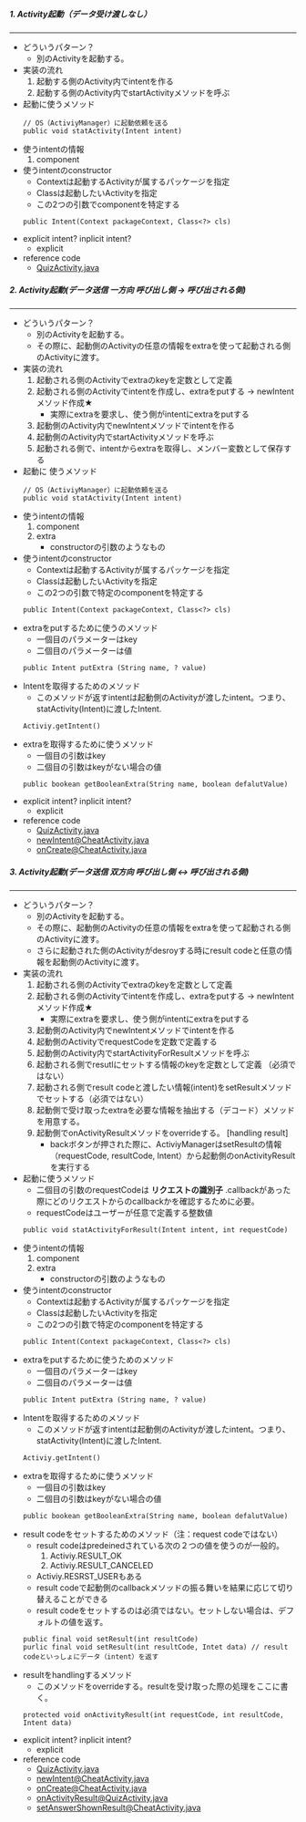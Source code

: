 ##### 1. Activity起動（データ受け渡しなし）
---
- どういうパターン？
    - 別のActivityを起動する。
- 実装の流れ
    1. 起動する側のActivity内でintentを作る
    1. 起動する側のActivity内でstartActivityメソッドを呼ぶ
- 起動に使うメソッド
    ```
    // OS（ActiviyManager）に起動依頼を送る
    public void statActivity(Intent intent)
    ```
- 使うintentの情報
    1. component
- 使うintentのconstructor
    - Contextは起動するActivityが属するパッケージを指定
    - Classは起動したいActivityを指定
    - この2つの引数でcomponentを特定する
    ```    
    public Intent(Context packageContext, Class<?> cls)
    ```
- explicit intent? inplicit intent?
    - explicit
- reference code
  - [QuizActivity.java](https://github.com/mizushou/GeoQuiz/blob/86b79e4063c5737f42432ac6353b125e25fe3b0d/app/src/main/java/com/example/shouhei/geoquiz/QuizActivity.java#L131-L142)

##### 2. Activity起動(データ送信 一方向 呼び出し側 -> 呼び出される側)
---
- どういうパターン？
    - 別のActivityを起動する。
    - その際に、起動側のActivityの任意の情報をextraを使って起動される側のActivityに渡す。
- 実装の流れ
    1. 起動される側のActivityでextraのkeyを定数として定義
    1. 起動される側のActivityでintentを作成し、extraをputする -> newIntentメソッド作成★
        - 実際にextraを要求し、使う側がintentにextraをputする
    1. 起動側のActivity内でnewIntentメソッドでintentを作る
    1. 起動側のActivity内でstartActivityメソッドを呼ぶ
    1. 起動される側で、intentからextraを取得し、メンバー変数として保存する
- 起動に 使うメソッド
    ```
    // OS（ActiviyManager）に起動依頼を送る
    public void statActivity(Intent intent)
    ```
- 使うintentの情報
    1. component
    1. extra
        - constructorの引数のようなもの
- 使うintentのconstructor
    - Contextは起動するActivityが属するパッケージを指定
    - Classは起動したいActivityを指定
    - この2つの引数で特定のcomponentを特定する
    ```
    public Intent(Context packageContext, Class<?> cls)
    ```
- extraをputするために使うのメソッド
    - 一個目のパラメーターはkey
    - 二個目のパラメーターは値
    ```
    public Intent putExtra (String name, ? value)
    ```
- Intentを取得するためのメソッド
    - このメソッドが返すintentは起動側のActivityが渡したintent。つまり、statActivity(Intent)に渡したIntent.
    ```
    Activiy.getIntent()
    ```
- extraを取得するために使うメソッド
    - 一個目の引数はkey
    - 二個目の引数はkeyがない場合の値
    ```
    public bookean getBooleanExtra(String name, boolean defalutValue)
    ```
- explicit intent? inplicit intent?
    - explicit
- reference code
    - [QuizActivity.java](https://github.com/mizushou/GeoQuiz/blob/86b79e4063c5737f42432ac6353b125e25fe3b0d/app/src/main/java/com/example/shouhei/geoquiz/QuizActivity.java#L131-L142)
    - [newIntent@CheatActivity.java ](https://github.com/mizushou/GeoQuiz/blob/86b79e4063c5737f42432ac6353b125e25fe3b0d/app/src/main/java/com/example/shouhei/geoquiz/CheatActivity.java#L21-L25)
    - [onCreate@CheatActivity.java](https://github.com/mizushou/GeoQuiz/blob/86b79e4063c5737f42432ac6353b125e25fe3b0d/app/src/main/java/com/example/shouhei/geoquiz/CheatActivity.java#L21-L25)


##### 3. Activity起動(データ送信 双方向 呼び出し側 <-> 呼び出される側)
---
- どういうパターン？
    - 別のActivityを起動する。
    - その際に、起動側のActivityの任意の情報をextraを使って起動される側のActivityに渡す。
    - さらに起動された側のActivityがdesroyする時にresult codeと任意の情報を起動側のActivityに渡す。
- 実装の流れ
    1. 起動される側のActivityでextraのkeyを定数として定義
    1. 起動される側のActivityでintentを作成し、extraをputする -> newIntentメソッド作成★
        - 実際にextraを要求し、使う側がintentにextraをputする
    1. 起動側のActivity内でnewIntentメソッドでintentを作る
    1. 起動側のActivityでrequestCodeを定数で定義する
    1. 起動側のActivity内でstartActivityForResultメソッドを呼ぶ
    1. 起動される側でresutlにセットする情報のkeyを定数として定義 （必須ではない）
    1. 起動される側でresult codeと渡したい情報(intent)をsetResultメソッドでセットする（必須ではない）
    1. 起動側で受け取ったextraを必要な情報を抽出する（デコード）メソッドを用意する。
    1. 起動側でonActivityResultメソッドをoverrideする。 [handling result]
        - backボタンが押された際に、ActiviyManagerはsetResultの情報（requestCode, resultCode, Intent）から起動側のonActivityResultを実行する
- 起動に使うメソッド
    - 二個目の引数のrequestCodeは **リクエストの識別子** .callbackがあった際にどのリクエストからのcallbackかを確認するために必要。
    - requestCodeはユーザーが任意で定義する整数値
    ```
    public void statActivityForResult(Intent intent, int requestCode)
    ```
- 使うintentの情報
    1. component
    1. extra
        - constructorの引数のようなもの
- 使うintentのconstructor
    - Contextは起動するActivityが属するパッケージを指定
    - Classは起動したいActivityを指定
    - この2つの引数で特定のcomponentを特定する
    ```
    public Intent(Context packageContext, Class<?> cls)
    ```
- extraをputするために使うためのメソッド
    - 一個目のパラメーターはkey
    - 二個目のパラメーターは値
    ```
    public Intent putExtra (String name, ? value)
    ```
- Intentを取得するためのメソッド
    - このメソッドが返すintentは起動側のActivityが渡したintent。つまり、statActivity(Intent)に渡したIntent.
    ```
    Activiy.getIntent()
    ```
- extraを取得するために使うメソッド
    - 一個目の引数はkey
    - 二個目の引数はkeyがない場合の値
    ```
    public bookean getBooleanExtra(String name, boolean defalutValue)
    ```
- result codeをセットするためのメソッド（注：request codeではない）
    - result codeはpredeinedされている次の２つの値を使うのが一般的。
        1. Activiy.RESULT_OK
        1. Activiy.RESULT_CANCELED
    - Activiy.RESRST_USERもある
    - result codeで起動側のcallbackメソッドの振る舞いを結果に応じて切り替えることができる
    - result codeをセットするのは必須ではない。セットしない場合は、デフォルトの値を返す。
    ```
    public final void setResult(int resultCode)
    purlic final void setResult(int resultCode, Intet data) // result codeといっしょにデータ（intent）を返す
    ```
- resultをhandlingするメソッド
    - このメソッドをoverrideする。resultを受け取った際の処理をここに書く。
    ```
    protected void onActivityResult(int requestCode, int resultCode, Intent data)
    ```
- explicit intent? inplicit intent?
    - explicit
- reference code
    - [QuizActivity.java](https://github.com/mizushou/GeoQuiz/blob/86b79e4063c5737f42432ac6353b125e25fe3b0d/app/src/main/java/com/example/shouhei/geoquiz/QuizActivity.java#L131-L142)
    - [newIntent@CheatActivity.java ](https://github.com/mizushou/GeoQuiz/blob/86b79e4063c5737f42432ac6353b125e25fe3b0d/app/src/main/java/com/example/shouhei/geoquiz/CheatActivity.java#L21-L25)
    - [onCreate@CheatActivity.java](https://github.com/mizushou/GeoQuiz/blob/86b79e4063c5737f42432ac6353b125e25fe3b0d/app/src/main/java/com/example/shouhei/geoquiz/CheatActivity.java#L21-L25)
    - [onActivityResult@QuizActivity.java](https://github.com/mizushou/GeoQuiz/blob/86b79e4063c5737f42432ac6353b125e25fe3b0d/app/src/main/java/com/example/shouhei/geoquiz/QuizActivity.java#L158-L170)
    - [setAnswerShownResult@CheatActivity.java](https://github.com/mizushou/GeoQuiz/blob/86b79e4063c5737f42432ac6353b125e25fe3b0d/app/src/main/java/com/example/shouhei/geoquiz/CheatActivity.java#L55-L59)
